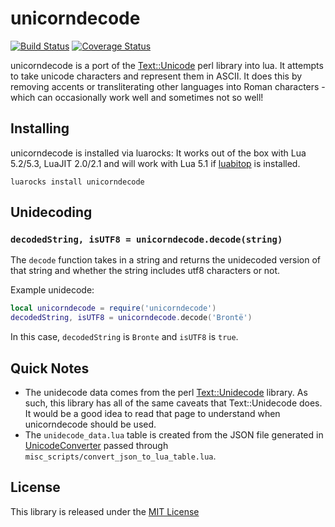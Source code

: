 # unicorndecode
[![Build Status](https://travis-ci.org/FourierTransformer/unicorndecode.svg?branch=master)](https://travis-ci.org/FourierTransformer/unicorndecode) [![Coverage Status](https://coveralls.io/repos/github/FourierTransformer/unicorndecode/badge.svg?branch=master)](https://coveralls.io/github/FourierTransformer/unicorndecode?branch=master)


unicorndecode is a port of the [Text::Unicode](http://search.cpan.org/perldoc/Text::Unidecode) perl library into lua. It attempts to take unicode characters and represent them in ASCII. It does this by removing accents or transliterating other languages into Roman characters - which can occasionally work well and sometimes not so well!

## Installing
unicorndecode is installed via luarocks:
It works out of the box with Lua 5.2/5.3, LuaJIT 2.0/2.1 and will work with Lua 5.1 if [luabitop](https://luarocks.org/modules/luarocks/luabitop) is installed.

```
luarocks install unicorndecode
```

## Unidecoding
### `decodedString, isUTF8 = unicorndecode.decode(string)`
The `decode` function takes in a string and returns the unidecoded version of that string and whether the string includes utf8 characters or not.

Example unidecode:

```lua
local unicorndecode = require('unicorndecode')
decodedString, isUTF8 = unicorndecode.decode('Brontë')
```

In this case, `decodedString` is `Bronte` and `isUTF8` is `true`.

## Quick Notes
 - The unidecode data comes from the perl [Text::Unidecode](http://search.cpan.org/perldoc/Text::Unidecode) library. As such, this library has all of the same caveats that Text::Unidecode does. It would be a good idea to read that page to understand when unicorndecode should be used.
 - The `unidecode_data.lua` table is created from the JSON file generated in [UnicodeConverter](https://github.com/FourierTransformer/UnidecodeConverter) passed through `misc_scripts/convert_json_to_lua_table.lua`.

## License
This library is released under the [MIT License](LICENSE)
